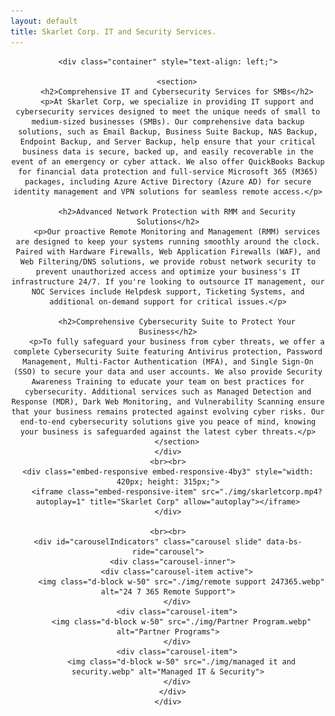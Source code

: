 ```yaml
---
layout: default
title: Skarlet Corp. IT and Security Services.
---
```


<meta name="description" content="Skarlet Corp. Managed IT and Cyber Security Services in Dixie County Florida">
<center>
<div class="jumbotron jumbotron-fluid">

	<div class="container" style="text-align: left;">
 
		<section>
		<h2>Comprehensive IT and Cybersecurity Services for SMBs</h2>
		<p>At Skarlet Corp, we specialize in providing IT support and cybersecurity services designed to meet the unique needs of small to medium-sized businesses (SMBs). Our comprehensive data backup solutions, such as Email Backup, Business Suite Backup, NAS Backup, Endpoint Backup, and Server Backup, help ensure that your critical business data is secure, backed up, and easily recoverable in the event of an emergency or cyber attack. We also offer QuickBooks Backup for financial data protection and full-service Microsoft 365 (M365) packages, including Azure Active Directory (Azure AD) for secure identity management and VPN solutions for seamless remote access.</p>

		<h2>Advanced Network Protection with RMM and Security Solutions</h2>
		<p>Our proactive Remote Monitoring and Management (RMM) services are designed to keep your systems running smoothly around the clock. Paired with Hardware Firewalls, Web Application Firewalls (WAF), and Web Filtering/DNS solutions, we provide robust network security to prevent unauthorized access and optimize your business's IT infrastructure 24/7. If you're looking to outsource IT management, our NOC Services include Helpdesk support, Ticketing Systems, and additional on-demand support for critical issues.</p>

		<h2>Comprehensive Cybersecurity Suite to Protect Your Business</h2>
		<p>To fully safeguard your business from cyber threats, we offer a complete Cybersecurity Suite featuring Antivirus protection, Password Management, Multi-Factor Authentication (MFA), and Single Sign-On (SSO) to secure your data and user accounts. We also provide Security Awareness Training to educate your team on best practices for cybersecurity. Additional services such as Managed Detection and Response (MDR), Dark Web Monitoring, and Vulnerability Scanning ensure that your business remains protected against evolving cyber risks. Our end-to-end cybersecurity solutions give you peace of mind, knowing your business is safeguarded against the latest cyber threats.</p>
		</section>
	</div>
	<br><br>
	<div class="embed-responsive embed-responsive-4by3" style="width: 420px; height: 315px;">
		<iframe class="embed-responsive-item" src="./img/skarletcorp.mp4?autoplay=1" title="Skarlet Corp" allow="autoplay"></iframe>
	</div>

	<br><br>
	<div id="carouselIndicators" class="carousel slide" data-bs-ride="carousel">
	  <div class="carousel-inner">
		<div class="carousel-item active">
		  <img class="d-block w-50" src="./img/remote support 247365.webp" alt="24 7 365 Remote Support">
		</div>
		<div class="carousel-item">
		  <img class="d-block w-50" src="./img/Partner Program.webp" alt="Partner Programs">
		</div>
		<div class="carousel-item">
		  <img class="d-block w-50" src="./img/managed it and security.webp" alt="Managed IT & Security">
		</div>
	  </div>
	</div>
</div>
</center>